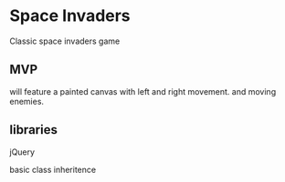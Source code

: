 # Space Invaders
Classic space invaders game
## MVP
will feature a painted canvas with left and right movement. and moving enemies.
## libraries
jQuery

basic class inheritence
